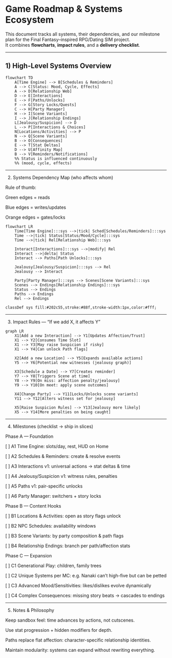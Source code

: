 # Game Roadmap & Systems Ecosystem

This document tracks all systems, their dependencies, and our milestone plan for the Final Fantasy–inspired RPG/Dating SIM project.  
It combines **flowcharts**, **impact rules**, and a **delivery checklist**.

---

## 1) High-Level Systems Overview
```mermaid
flowchart TD
    A[Time Engine] --> B[Schedules & Reminders]
    A --> C[Status: Mood, Cycle, Effects]
    A --> D[Relationship Web]
    D --> E[Interactions]
    E --> F[Paths/Unlocks]
    F --> G[Story Locks/Quests]
    C --> H[Party Manager]
    H --> I[Scene Variants]
    I --> J[Relationship Endings]
    L[Jealousy/Suspicion] --> D
    L --> P[Interactions & Choices]
    N[Locations/Activities] --> P
    N --> Q[Scene Variants]
    B --> O[Consequences]
    E --> T[Stat Deltas]
    D --> U[Affinity Map]
    B --> V[Reminders/Notifications]
    %% Status is influenced continuously
    %% (mood, cycle, effects)
```

---

2) Systems Dependency Map (who affects whom)

Rule of thumb:

Green edges = reads

Blue edges = writes/updates

Orange edges = gates/locks

```mermaid
flowchart LR
    Time[Time Engine]:::sys -->|tick| Sched[Schedules/Reminders]:::sys
    Time -->|tick| Status[Status/Mood/Cycle]:::sys
    Time -->|tick| Rel[Relationship Web]:::sys

    Interact[Interactions]:::sys -->|modify| Rel
    Interact -->|delta| Status
    Interact --> Paths[Path Unlocks]:::sys

    Jealousy[Jealousy/Suspicion]:::sys --> Rel
    Jealousy --> Interact

    Party[Party Manager]:::sys --> Scenes[Scene Variants]:::sys
    Scenes --> Endings[Relationship Endings]:::sys
    Status --> Endings
    Paths --> Endings
    Rel --> Endings

classDef sys fill:#202c55,stroke:#88f,stroke-width:1px,color:#fff;
```

---

3) Impact Rules — “If we add X, it affects Y”
```mermaid
graph LR
    X1[Add a new Interaction] --> Y1[Updates Affection/Trust]
    X1 --> Y2[Consumes Time Slot]
    X1 --> Y3[May raise Suspicion if risky]
    X1 --> Y4[Can unlock Path flags]

    X2[Add a new Location] --> Y5[Expands available actions]
    Y5 --> Y6[Potential new witnesses (jealousy graph)]

    X3[Schedule a Date] --> Y7[Creates reminder]
    Y7 --> Y8[Triggers Scene at time]
    Y8 --> Y9[On miss: affection penalty/jealousy]
    Y9 --> Y10[On meet: apply scene outcomes]

    X4[Change Party] --> Y11[Locks/Unlocks scene variants]
    Y11 --> Y12[Alters witness set for jealousy]

    X5[Raise Suspicion Rules] --> Y13[Jealousy more likely]
    X5 --> Y14[More penalties on being caught]
```

---

4) Milestones (checklist → ship in slices)

Phase A — Foundation

[ ] A1 Time Engine: slots/day, rest, HUD on Home

[ ] A2 Schedules & Reminders: create & resolve events

[ ] A3 Interactions v1: universal actions → stat deltas & time

[ ] A4 Jealousy/Suspicion v1: witness rules, penalties

[ ] A5 Paths v1: pair-specific unlocks

[ ] A6 Party Manager: switchers + story locks


Phase B — Content Hooks

[ ] B1 Locations & Activities: open as story flags unlock

[ ] B2 NPC Schedules: availability windows

[ ] B3 Scene Variants: by party composition & path flags

[ ] B4 Relationship Endings: branch per path/affection stats


Phase C — Expansion

[ ] C1 Generational Play: children, family trees

[ ] C2 Unique Systems per MC: e.g. Nanaki can’t high-five but can be petted

[ ] C3 Advanced Mood/Sensitivities: likes/dislikes evolve dynamically

[ ] C4 Complex Consequences: missing story beats → cascades to endings



---

5) Notes & Philosophy

Keep sandbox feel: time advances by actions, not cutscenes.

Use stat progression + hidden modifiers for depth.

Paths replace flat affection: character-specific relationship identities.

Maintain modularity: systems can expand without rewriting everything.
